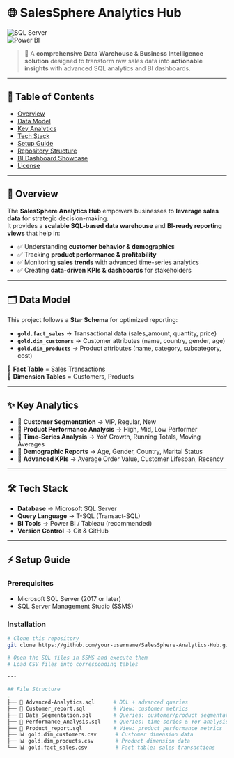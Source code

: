 # 🌐 SalesSphere Analytics Hub  

![SQL Server](https://img.shields.io/badge/SQL_Server-CC2927?style=for-the-badge&logo=microsoft-sql-server&logoColor=white)   
![Power BI](https://img.shields.io/badge/Power_BI-F2C811?style=for-the-badge&logo=power-bi&logoColor=black)   

> 🚀 A **comprehensive Data Warehouse & Business Intelligence solution** designed to transform raw sales data into **actionable insights** with advanced SQL analytics and BI dashboards.  

---

## 📑 Table of Contents  

- [Overview](#-overview)  
- [Data Model](#-data-model)  
- [Key Analytics](#-key-analytics)  
- [Tech Stack](#-tech-stack)  
- [Setup Guide](#-setup-guide)  
- [Repository Structure](#-repository-structure)  
- [BI Dashboard Showcase](#-bi-dashboard-showcase)  
- [License](#-license)  

---

## 🔎 Overview  

The **SalesSphere Analytics Hub** empowers businesses to **leverage sales data** for strategic decision-making.  
It provides a **scalable SQL-based data warehouse** and **BI-ready reporting views** that help in:  

- ✅ Understanding **customer behavior & demographics**  
- ✅ Tracking **product performance & profitability**  
- ✅ Monitoring **sales trends** with advanced time-series analytics  
- ✅ Creating **data-driven KPIs & dashboards** for stakeholders  

---

## 🗂️ Data Model  

This project follows a **Star Schema** for optimized reporting:  

- **`gold.fact_sales`** → Transactional data (sales_amount, quantity, price)  
- **`gold.dim_customers`** → Customer attributes (name, country, gender, age)  
- **`gold.dim_products`** → Product attributes (name, category, subcategory, cost)  

📌 **Fact Table** = Sales Transactions  
📌 **Dimension Tables** = Customers, Products  

---

## ✨ Key Analytics  

- 🔹 **Customer Segmentation** → VIP, Regular, New  
- 🔹 **Product Performance Analysis** → High, Mid, Low Performer  
- 🔹 **Time-Series Analysis** → YoY Growth, Running Totals, Moving Averages  
- 🔹 **Demographic Reports** → Age, Gender, Country, Marital Status  
- 🔹 **Advanced KPIs** → Average Order Value, Customer Lifespan, Recency  

---

## 🛠 Tech Stack  

- **Database** → Microsoft SQL Server  
- **Query Language** → T-SQL (Transact-SQL)  
- **BI Tools** → Power BI / Tableau (recommended)  
- **Version Control** → Git & GitHub  

---

## ⚡ Setup Guide  

### Prerequisites  
- Microsoft SQL Server (2017 or later)  
- SQL Server Management Studio (SSMS)  

### Installation  
```bash
# Clone this repository
git clone https://github.com/your-username/SalesSphere-Analytics-Hub.git

# Open the SQL files in SSMS and execute them
# Load CSV files into corresponding tables

---

## File Structure
.
├── 📄 Advanced-Analytics.sql      # DDL + advanced queries
├── 📄 Customer_report.sql         # View: customer metrics
├── 📄 Data_Segmentation.sql       # Queries: customer/product segmentation
├── 📄 Performance_Analysis.sql    # Queries: time-series & YoY analysis
├── 📄 Product_report.sql          # View: product performance metrics
├── 📊 gold.dim_customers.csv      # Customer dimension data
├── 📊 gold.dim_products.csv       # Product dimension data
└── 📊 gold.fact_sales.csv         # Fact table: sales transactions

